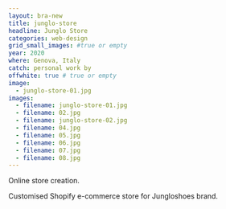 ```yaml
---
layout: bra-new
title: junglo-store
headline: Junglo Store
categories: web-design
grid_small_images: #true or empty
year: 2020
where: Genova, Italy
catch: personal work by
offwhite: true # true or empty
image:
  - junglo-store-01.jpg
images:
  - filename: junglo-store-01.jpg
  - filename: 02.jpg
  - filename: junglo-store-02.jpg
  - filename: 04.jpg
  - filename: 05.jpg
  - filename: 06.jpg
  - filename: 07.jpg
  - filename: 08.jpg
---
```


Online store creation.

Customised Shopify e-commerce store for Jungloshoes brand.
